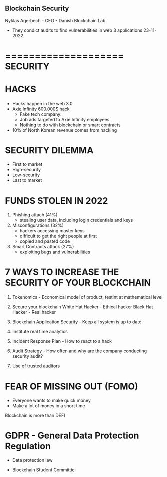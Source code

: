 ## Blockchain Security
Nyklas Agerbech - CEO - Danish Blockchain Lab
- They condict audits to find vulnerabilities in web 3 applications
23-11-2022

====================
    SECURITY
====================

# HACKS
- Hacks happen in the web 3.0
- Axie Infinity 600.000$ hack
  - Fake tech company:
  - Job ads targeted to Axie Infinity employees
  - Nothing to do with blockchain or smart contracts
- 10% of North Korean revenue comes from hacking

# SECURITY DILEMMA
- First to market
- High-security
- Low-security
- Last to market

# FUNDS STOLEN IN 2022
1. Phishing attach (41%)
    - stealing user data, including login credentials and keys
2. Misconfigurations (32%)
    - hackers accessing master keys
    - difficult to get the right people at first
    - copied and pasted code
3. Smart Contracts attack (27%)
    - exploiting bugs and vulnerabilities

# 7 WAYS TO INCREASE THE SECURITY OF YOUR BLOCKCHAIN
1. Tokenomics - Economical model of product, testint at mathematical level
2. Secure your blockchain 
    White Hat Hacker - Ethical hacker
    Black Hat Hacker - Real hacker

3. Blockchain Application Security - Keep all system is up to date
4. Institute real time analytics
5. Incident Response Plan - How to react to a hack
6. Audit Strategy - How often and why are the company conducting security audit?
7. Use of trusted auditors

# FEAR OF MISSING OUT (FOMO)
- Everyone wants to make quick money
- Make a lot of money in a short time

Blockchain is more than DEFI

# GDPR - General Data Protection Regulation
- Data protection law


- Blockchain Student Committie

